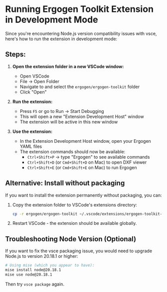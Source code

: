 # Running Ergogen Toolkit Extension in Development Mode

Since you're encountering Node.js version compatibility issues with vsce, here's how to run the extension in development mode:

## Steps:

1. **Open the extension folder in a new VSCode window:**
   - Open VSCode
   - File → Open Folder
   - Navigate to and select the `ergogen/ergogen-toolkit` folder
   - Click "Open"

2. **Run the extension:**
   - Press `F5` or go to Run → Start Debugging
   - This will open a new "Extension Development Host" window
   - The extension will be active in this new window

3. **Use the extension:**
   - In the Extension Development Host window, open your Ergogen YAML files
   - The extension commands should now be available:
     - `Ctrl+Shift+P` → type "Ergogen" to see available commands
     - `Ctrl+Shift+D` (or `Cmd+Shift+D` on Mac) to open DXF viewer
     - `Ctrl+Shift+E` (or `Cmd+Shift+E` on Mac) to run Ergogen

## Alternative: Install without packaging

If you want to install the extension permanently without packaging, you can:

1. Copy the extension folder to VSCode's extensions directory:
   ```bash
   cp -r ergogen/ergogen-toolkit ~/.vscode/extensions/ergogen-toolkit-3.0.0
   ```

2. Restart VSCode - the extension should be available globally.

## Troubleshooting Node Version (Optional)

If you want to fix the vsce packaging issue, you would need to upgrade Node.js to version 20.18.1 or higher:

```bash
# Using mise (which you appear to have):
mise install node@20.18.1
mise use node@20.18.1
```

Then try `vsce package` again.
